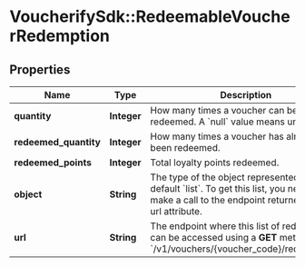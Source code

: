 # VoucherifySdk::RedeemableVoucherRedemption

## Properties

| Name | Type | Description | Notes |
| ---- | ---- | ----------- | ----- |
| **quantity** | **Integer** | How many times a voucher can be redeemed. A &#x60;null&#x60; value means unlimited. | [optional] |
| **redeemed_quantity** | **Integer** | How many times a voucher has already been redeemed. | [optional] |
| **redeemed_points** | **Integer** | Total loyalty points redeemed. | [optional] |
| **object** | **String** | The type of the object represented is by default &#x60;list&#x60;. To get this list, you need to make a call to the endpoint returned in the url attribute. | [optional][default to &#39;list&#39;] |
| **url** | **String** | The endpoint where this list of redemptions can be accessed using a **GET** method. &#x60;/v1/vouchers/{voucher_code}/redemptions&#x60; | [optional] |

